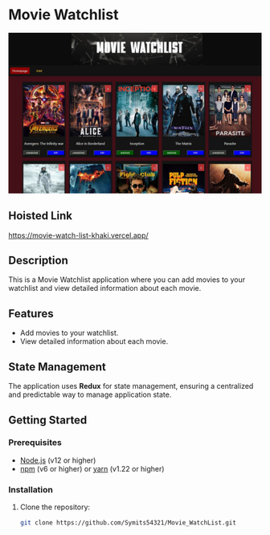 # Movie Watchlist

![Homepage Screenshot](public/images/homepage.JPG)

## Hoisted Link

https://movie-watch-list-khaki.vercel.app/

## Description

This is a Movie Watchlist application where you can add movies to your watchlist and view detailed information about each movie.

## Features

- Add movies to your watchlist.
- View detailed information about each movie.

## State Management

The application uses **Redux** for state management, ensuring a centralized and predictable way to manage application state.

## Getting Started

### Prerequisites

- [Node.js](https://nodejs.org/en/) (v12 or higher)
- [npm](https://www.npmjs.com/) (v6 or higher) or [yarn](https://yarnpkg.com/) (v1.22 or higher)

### Installation

1. Clone the repository:

   ```sh
   git clone https://github.com/Symits54321/Movie_WatchList.git
